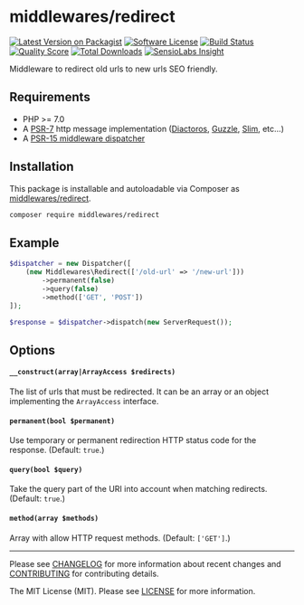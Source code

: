 # middlewares/redirect

[![Latest Version on Packagist][ico-version]][link-packagist]
[![Software License][ico-license]](LICENSE)
[![Build Status][ico-travis]][link-travis]
[![Quality Score][ico-scrutinizer]][link-scrutinizer]
[![Total Downloads][ico-downloads]][link-downloads]
[![SensioLabs Insight][ico-sensiolabs]][link-sensiolabs]

Middleware to redirect old urls to new urls SEO friendly.

## Requirements

* PHP >= 7.0
* A [PSR-7](https://packagist.org/providers/psr/http-message-implementation) http message implementation ([Diactoros](https://github.com/zendframework/zend-diactoros), [Guzzle](https://github.com/guzzle/psr7), [Slim](https://github.com/slimphp/Slim), etc...)
* A [PSR-15 middleware dispatcher](https://github.com/middlewares/awesome-psr15-middlewares#dispatcher)

## Installation

This package is installable and autoloadable via Composer as [middlewares/redirect](https://packagist.org/packages/middlewares/redirect).

```sh
composer require middlewares/redirect
```

## Example

```php
$dispatcher = new Dispatcher([
	(new Middlewares\Redirect(['/old-url' => '/new-url']))
		->permanent(false)
		->query(false)
		->method(['GET', 'POST'])
]);

$response = $dispatcher->dispatch(new ServerRequest());
```

## Options

#### `__construct(array|ArrayAccess $redirects)`

The list of urls that must be redirected. It can be an array or an object implementing the `ArrayAccess` interface.

#### `permanent(bool $permanent)`

Use temporary or permanent redirection HTTP status code for the response. (Default: `true`.)

#### `query(bool $query)`

Take the query part of the URI into account when matching redirects. (Default: `true`.)

#### `method(array $methods)`

Array with allow HTTP request methods. (Default: `['GET']`.)

---

Please see [CHANGELOG](CHANGELOG.md) for more information about recent changes and [CONTRIBUTING](CONTRIBUTING.md) for contributing details.

The MIT License (MIT). Please see [LICENSE](LICENSE) for more information.

[ico-version]: https://img.shields.io/packagist/v/middlewares/redirect.svg?style=flat-square
[ico-license]: https://img.shields.io/badge/license-MIT-brightgreen.svg?style=flat-square
[ico-travis]: https://img.shields.io/travis/middlewares/redirect/master.svg?style=flat-square
[ico-scrutinizer]: https://img.shields.io/scrutinizer/g/middlewares/redirect.svg?style=flat-square
[ico-downloads]: https://img.shields.io/packagist/dt/middlewares/redirect.svg?style=flat-square
[ico-sensiolabs]: https://img.shields.io/sensiolabs/i/{project_id_here}.svg?style=flat-square

[link-packagist]: https://packagist.org/packages/middlewares/redirect
[link-travis]: https://travis-ci.org/middlewares/redirect
[link-scrutinizer]: https://scrutinizer-ci.com/g/middlewares/redirect
[link-downloads]: https://packagist.org/packages/middlewares/redirect
[link-sensiolabs]: https://insight.sensiolabs.com/projects/e2df0b3f-ee64-4310-91e6-f7e53f024808

